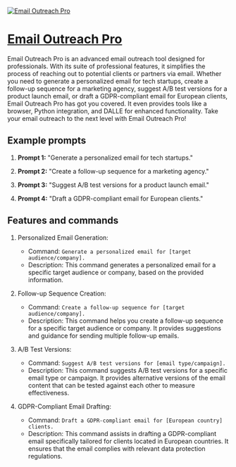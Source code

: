 [![Email Outreach Pro](https://files.oaiusercontent.com/file-WNKFrn9oIm9sD9JGpYOuG6TV?se=2123-10-17T16%3A28%3A37Z&sp=r&sv=2021-08-06&sr=b&rscc=max-age%3D31536000%2C%20immutable&rscd=attachment%3B%20filename%3Dfd4ad4a4-96f0-442b-b309-85e456a7e14e.png&sig=1lD4GuAVpGvhLZaTciIvYOSrHD0vwXy9x3jCQKD9TeQ%3D)](https://chat.openai.com/g/g-70DlxGO1M-email-outreach-pro)

# [Email Outreach Pro](https://chat.openai.com/g/g-70DlxGO1M-email-outreach-pro)

Email Outreach Pro is an advanced email outreach tool designed for professionals. With its suite of professional features, it simplifies the process of reaching out to potential clients or partners via email. Whether you need to generate a personalized email for tech startups, create a follow-up sequence for a marketing agency, suggest A/B test versions for a product launch email, or draft a GDPR-compliant email for European clients, Email Outreach Pro has got you covered. It even provides tools like a browser, Python integration, and DALLE for enhanced functionality. Take your email outreach to the next level with Email Outreach Pro!

## Example prompts

1. **Prompt 1:** "Generate a personalized email for tech startups."

2. **Prompt 2:** "Create a follow-up sequence for a marketing agency."

3. **Prompt 3:** "Suggest A/B test versions for a product launch email."

4. **Prompt 4:** "Draft a GDPR-compliant email for European clients."

## Features and commands

1. Personalized Email Generation:
   - Command: `Generate a personalized email for [target audience/company].`
   - Description: This command generates a personalized email for a specific target audience or company, based on the provided information.

2. Follow-up Sequence Creation:
   - Command: `Create a follow-up sequence for [target audience/company].`
   - Description: This command helps you create a follow-up sequence for a specific target audience or company. It provides suggestions and guidance for sending multiple follow-up emails.

3. A/B Test Versions:
   - Command: `Suggest A/B test versions for [email type/campaign].`
   - Description: This command suggests A/B test versions for a specific email type or campaign. It provides alternative versions of the email content that can be tested against each other to measure effectiveness.

4. GDPR-Compliant Email Drafting:
   - Command: `Draft a GDPR-compliant email for [European country] clients.`
   - Description: This command assists in drafting a GDPR-compliant email specifically tailored for clients located in European countries. It ensures that the email complies with relevant data protection regulations.